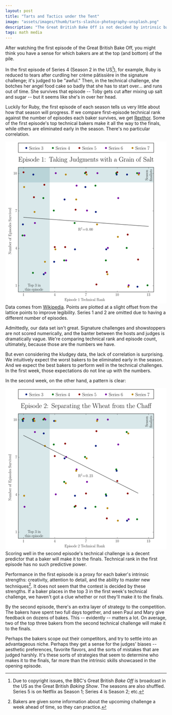 ```yaml
---
layout: post
title: "Tarts and Tactics under the Tent"
image: "assets/images/thumb/tarts-slashio-photography-unsplash.png"
description: "The Great British Bake Off is not decided by intrinsic baking ability. Rather, it tests each baker's ability to adapt to their surroundings. Mild spoilers."
tags: math media
---
```


After watching the first episode of the Great British Bake Off, you might think you have a sense for which bakers are at the top (and bottom) of the pile.

In the first episode of Series 4 (Season 2 in the US[^1]), for example, Ruby is reduced to tears after curdling her crème pâtissière in the signature challenge; it's judged to be "awful." Then, in the technical challenge, she botches her angel food cake so badly that she has to start over... and runs out of time. She survives that episode -- Toby gets cut after mixing up salt and sugar -- but it seems like she's in over her head.

[^1]: Due to copyright issues, the BBC's Great British *Bake Off* is broadcast in the US as the Great British *Baking Show*. The seasons are also shuffled. Series 5 is on Netflix as Season 1; Series 4 is Season 2; etc.

Luckily for Ruby, the first episode of each season tells us very little about how that season will progress. If we compare first-episode technical rank against the number of episodes each baker survives, we get [Rexthor](https://xkcd.com/1725/). Some of the first episode's top technical bakers make it all the way to the finals, while others are eliminated early in the season. There's no particular correlation.

![Episode 1: Taking Judgments with a Grain of Salt](/assets/images/wide/gbbo-ep1.svg)
<span class="figure-caption">Data comes from [Wikipedia](https://en.wikipedia.org/wiki/The_Great_British_Bake_Off_(series_1)). Points are plotted at a slight offset from the lattice points to improve legibility. Series 1 and 2 are omitted due to having a different number of episodes.</span>

Admittedly, our data set isn't great. Signature challenges and showstoppers are not scored numerically, and the banter between the hosts and judges is dramatically vague. We're comparing technical rank and episode count, ultimately, because those are the numbers we have.

But even considering the kludgey data, the lack of correlation is surprising. We intuitively expect the worst bakers to be eliminated early in the season. And we expect the best bakers to perform well in the technical challenges. In the first week, those expectations do not line up with the numbers.

In the second week, on the other hand, a pattern is clear:

![Episode 2: Separating the Wheat from the Chaff](/assets/images/wide/gbbo-ep2.svg)
<span class="figure-caption">Scoring well in the second episode's technical challenge is a decent predictor that a baker will make it to the finals. Technical rank in the first episode has no such predictive power.</span>

Performance in the first episode is a proxy for each baker's intrinsic strengths: creativity, attention to detail, and the ability to master new techniques[^2]. It does not seem that the contest is decided by these strengths. If a baker places in the top 3 in the first week's technical challenge, we haven't got a clue whether or not they'll make it to the finals.

[^2]: Bakers are given some information about the upcoming challenge a week ahead of time, so they can practice.

By the second episode, there's an extra layer of strategy to the competition. The bakers have spent two full days together, and seen Paul and Mary give feedback on dozens of bakes. This -- evidently -- matters a lot. On average, two of the top three bakers from the second technical challenge will make it to the finals.

Perhaps the bakers scope out their competitors, and try to settle into an advantageous niche. Perhaps they get a sense for the judges' biases -- aesthetic preferences, favorite flavors, and the sorts of mistakes that are judged harshly. It's these sorts of strategies that seem to determine who makes it to the finals, far more than the intrinsic skills showcased in the opening episode.
